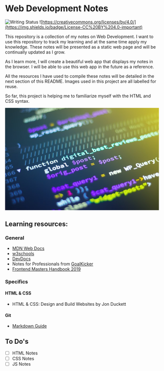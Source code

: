# Web Development Notes

![Writing Status](https://img.shields.io/badge/Writing%20Status-In%20Progress-informational)
![https://creativecommons.org/licenses/by/4.0/](https://img.shields.io/badge/License-CC%20BY%204.0-important)

This repository is a collection of my notes on Web Development. I want to use this repository to track my learning and at the same time apply my knowledge. These notes will be presented as a static web page and will be continually updated as I grow.

As I learn more, I will create a beautiful web app that displays my notes in the browser. I will be able to use this web app in the future as a reference.

All the resources I have used to compile these notes will be detailed in the next section of this README. Images used in this project are all labelled for reuse.

So far, this project is helping me to familiarize myself with the HTML and CSS syntax.

![Code](/images/code.jpg)

## Learning resources:

### General

- [MDN Web Docs](https://developer.mozilla.org/en-US/)
- [w3schools](https://www.w3schools.com/default.asp)
- [DevDocs](https://devdocs.io/html/)
- Notes for Professionals from [GoalKicker](https://goalkicker.com/)
- [Frontend Masters Handbook 2019](https://github.com/FrontendMasters/front-end-handbook-2019)

### Specifics

#### HTML & CSS

- HTML & CSS: Design and Build Websites by Jon Duckett

#### Git

- [Markdown Guide](https://www.markdownguide.org/)

## To Do's

- [ ] HTML Notes
- [ ] CSS Notes
- [ ] JS Notes
